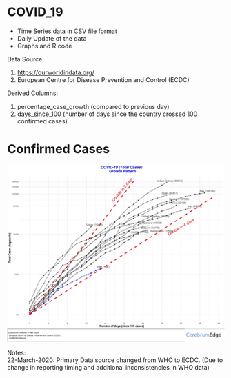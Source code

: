 # COVID_19

- Time Series data in CSV file format 
- Daily Update of the data
- Graphs and R code

Data Source:
1. https://ourworldindata.org/
2. European Centre for Disease Prevention and Control (ECDC)

Derived Columns:
1. percentage_case_growth (compared to previous day)
2. days_since_100 (number of days since the country crossed 100 confirmed cases)

# Confirmed Cases

![Alt text](images/Total_cases_0104.jpeg?raw=true "Confirmed Cases Growth")

Notes:  
22-March-2020: Primary Data source changed from WHO to ECDC. (Due to change in reporting timing and additional inconsistencies in WHO data)   

